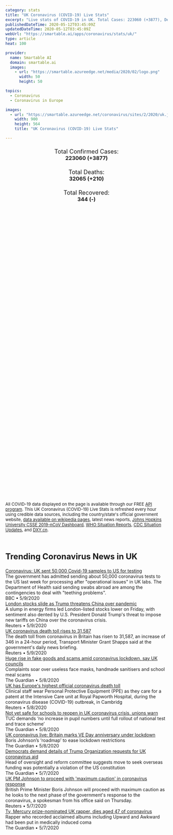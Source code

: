 ```yaml
---
category: stats
title: "UK Coronavirus (COVID-19) Live Stats"
excerpt: "Live stats of COVID-19 in UK. Total Cases: 223060 (+3877), Deaths: 32065 (+210), Recoveries: 344(-)."
publishedDateTime: 2020-05-12T03:45:09Z
updatedDateTime: 2020-05-12T03:45:09Z
webUrl: "https://smartable.ai/apps/coronavirus/stats/uk/"
type: article
heat: 100

provider:
  name: Smartable AI
  domain: smartable.ai
  images:
    - url: "https://smartable.azureedge.net/media/2020/02/logo.png"
      width: 50
      height: 50

topics:
  - Coronavirus
  - Coronavirus in Europe

images:
  - url: "https://smartable.azureedge.net/coronavirus/sites/2/2020/uk.jpg"
    width: 900
    height: 564
    title: "UK Coronavirus (COVID-19) Live Stats"

---
```

<div class="total-stats" style="text-align: center;">
    <h3>
	    <div style="font-size: 18px; font-weight: 400;">Total Confirmed Cases:</div>
	    223060 (<span class='red'>+3877</span>)
    </h3>
    <h3>
	    <div style="font-size: 18px; font-weight: 400;">Total Deaths:</div>
	    32065 (<span class='red'>+210</span>)
    </h3>
    <h3>
	    <div style="font-size: 18px; font-weight: 400;">Total Recovered:</div>
	    344 (-)
    </h3>
</div>

<script type="text/javascript" src="https://www.gstatic.com/charts/loader.js"></script>

<div id="time_series_chart" style="width: 100%; height: 400px;"></div>
<script type="text/javascript">
  google.charts.load('current', {'packages':['corechart']});
  google.charts.setOnLoadCallback(drawChart);
  function drawChart() {
    var data = google.visualization.arrayToDataTable([
      ['Date', 'Total Cases', 'Total Deaths', 'Total Recovered'],
      ['1/22/2020', 0, 0, 0],['1/23/2020', 0, 0, 0],['1/24/2020', 0, 0, 0],['1/25/2020', 0, 0, 0],['1/26/2020', 0, 0, 0],['1/27/2020', 0, 0, 0],['1/28/2020', 0, 0, 0],['1/29/2020', 0, 0, 0],['1/30/2020', 0, 0, 0],['1/31/2020', 2, 0, 0],['2/1/2020', 2, 0, 0],['2/2/2020', 2, 0, 0],['2/3/2020', 2, 0, 0],['2/4/2020', 2, 0, 0],['2/5/2020', 2, 0, 0],['2/6/2020', 2, 0, 0],['2/7/2020', 3, 0, 0],['2/8/2020', 3, 0, 0],['2/9/2020', 3, 0, 0],['2/10/2020', 8, 0, 0],['2/11/2020', 8, 0, 0],['2/12/2020', 9, 0, 1],['2/13/2020', 9, 0, 1],['2/14/2020', 9, 0, 1],['2/15/2020', 9, 0, 1],['2/16/2020', 9, 0, 8],['2/17/2020', 9, 0, 8],['2/18/2020', 9, 0, 8],['2/19/2020', 9, 0, 8],['2/20/2020', 9, 0, 8],['2/21/2020', 9, 0, 8],['2/22/2020', 9, 0, 8],['2/23/2020', 9, 0, 8],['2/24/2020', 13, 0, 8],['2/25/2020', 13, 0, 8],['2/26/2020', 13, 0, 8],['2/27/2020', 15, 0, 8],['2/28/2020', 20, 0, 8],['2/29/2020', 23, 0, 8],['3/1/2020', 36, 0, 8],['3/2/2020', 40, 0, 8],['3/3/2020', 51, 0, 8],['3/4/2020', 85, 0, 8],['3/5/2020', 115, 1, 8],['3/6/2020', 163, 2, 8],['3/7/2020', 206, 2, 18],['3/8/2020', 273, 3, 18],['3/9/2020', 321, 4, 18],['3/10/2020', 382, 6, 18],['3/11/2020', 456, 8, 18],['3/12/2020', 590, 10, 18],['3/13/2020', 798, 11, 18],['3/14/2020', 1140, 21, 18],['3/15/2020', 1391, 35, 20],['3/16/2020', 1543, 55, 52],['3/17/2020', 1950, 71, 65],['3/18/2020', 2626, 104, 65],['3/19/2020', 3269, 144, 65],['3/20/2020', 3983, 177, 65],['3/21/2020', 5018, 233, 93],['3/22/2020', 5683, 281, 135],['3/23/2020', 6650, 335, 135],['3/24/2020', 8077, 422, 135],['3/25/2020', 9529, 465, 135],['3/26/2020', 11658, 578, 135],['3/27/2020', 14543, 759, 135],['3/28/2020', 17089, 1019, 135],['3/29/2020', 19522, 1228, 135],['3/30/2020', 22141, 1408, 135],['3/31/2020', 25150, 1789, 135],['4/1/2020', 29474, 2352, 135],['4/2/2020', 33718, 2921, 135],['4/3/2020', 38168, 3605, 135],['4/4/2020', 41903, 4313, 135],['4/5/2020', 47806, 4934, 135],['4/6/2020', 51608, 5373, 135],['4/7/2020', 55242, 6159, 135],['4/8/2020', 60733, 7097, 135],['4/9/2020', 65077, 7978, 135],['4/10/2020', 73758, 8958, 344],['4/11/2020', 78991, 9875, 344],['4/12/2020', 84279, 10612, 344],['4/13/2020', 88621, 11329, 344],['4/14/2020', 93873, 12107, 344],['4/15/2020', 98476, 12868, 344],['4/16/2020', 103093, 13729, 344],['4/17/2020', 108692, 14576, 344],['4/18/2020', 114217, 15464, 344],['4/19/2020', 120067, 16060, 344],['4/20/2020', 124743, 16509, 344],['4/21/2020', 129044, 17337, 344],['4/22/2020', 133495, 18100, 344],['4/23/2020', 138078, 18738, 344],['4/24/2020', 143464, 19506, 344],['4/25/2020', 148377, 20319, 344],['4/26/2020', 152840, 20732, 344],['4/27/2020', 157149, 21092, 344],['4/28/2020', 161145, 21678, 344],['4/29/2020', 165221, 26097, 344],['4/30/2020', 171253, 26771, 344],['5/1/2020', 176756, 27451, 344],['5/2/2020', 182260, 28131, 344],['5/3/2020', 186599, 28446, 344],['5/4/2020', 190584, 28734, 344],['5/5/2020', 194990, 29427, 344],['5/6/2020', 201101, 30076, 344],['5/7/2020', 206715, 30615, 344],['5/8/2020', 211364, 31241, 344],['5/9/2020', 215260, 31587, 344],['5/10/2020', 219183, 31855, 344],['5/11/2020', 223060, 32065, 344],
    ]);
    var options = {
      curveType: 'none',
      chartArea: {'width': '80%', 'height': '80%'},
      legend: { position: 'top' },
      lineWidth: 5,
      colors: ['#f60109', '#444444', '#81B71F']
    };
    var chart = new google.visualization.LineChart(document.getElementById('time_series_chart'));
    chart.draw(data, options);
  }
</script>

<div id="geo_chart" style="width: 100%; height: 500px;"></div>
<script type="text/javascript">
  google.charts.load('current', {
    'packages':['geochart'],
    'mapsApiKey': 'AIzaSyDk1HhVhLaveyKrUhhHZ5YwzIpEcbdal6U'
  });
  google.charts.setOnLoadCallback(drawRegionsMap);
  function drawRegionsMap() {
    var data = google.visualization.arrayToDataTable([
      ['Location', 'Total Cases', 'Total Deaths'],
      ["United Kingdom", 223060, 32065]
    ]);
    var options = {
      backgroundColor: {fill:'transparent',stroke:'#FFF' ,strokeWidth:0 }, 
      region: 'GB',
      resolution: 'countries', 
      legend: 'none',
      colorAxis: {
          colors: ['#FFE2E2', '#f60109']
      }
    };
    var chart = new google.visualization.GeoChart(document.getElementById('geo_chart'));
    chart.draw(data, options);
  };
</script>



<span style="font-size: 13px">All COVID-19 data displayed on the page is available through our FREE <a href="https://developer.smartable.ai">API program</a>. This UK Coronavirus (COVID-19) Live Stats is refreshed every hour using credible data sources, including the country/state's official government website, <a href="https://en.wikipedia.org/wiki/2019%E2%80%9320_coronavirus_pandemic" target="_blank">data available on wikipedia pages</a>, latest news reports, <a href="https://systems.jhu.edu/research/public-health/ncov/" target="_blank">Johns Hopkins University CSSE 2019-nCoV Dashboard</a>, <a href="https://www.who.int/emergencies/diseases/novel-coronavirus-2019/situation-reports" target="_blank">WHO Situation Reports</a>, <a href="https://www.cdc.gov/coronavirus/2019-ncov/index.html" target="_blank">CDC Situation Updates</a>, and <a href="https://ncov.dxy.cn/ncovh5/view/pneumonia" target="_blank">DXY.cn</a>.</span>


<h2 id="news" class="center" style="margin-top: 60px; font-size: 25px;">Trending Coronavirus News in UK</h2>
<div class="row">
<div class="col-md-6 col-sm-12">
  <div class="content-card">
	<a href="https://www.bbc.com/news/uk-52603566"><div class="card-image" style="background-image: url(https://ichef.bbci.co.uk/news/1024/cpsprodpb/F6CD/production/_112218136_gettyimages-1210981020.jpg)"></div></a>
	<div class="content">
		<div class="card-title"><a href="https://www.bbc.com/news/uk-52603566">Coronavirus: UK sent 50,000 Covid-19 samples to US for testing</a></div>
		<div class="card-excerpt">The government has admitted sending about 50,000 coronavirus tests to the US last week for processing after "operational issues" in UK labs. The Department of Health said sending swabs abroad are among the contingencies to deal with "teething problems".</div>
		<div class="card-meta">
			<span class="card-provider">BBC</span> • <span class="card-date">5/9/2020</span>
		</div>
	</div>
  </div>
</div>
<div class="col-md-6 col-sm-12">
  <div class="content-card">
	<a href="https://www.reuters.com/article/uk-britain-stocks-idUKKBN22D4Q0"><div class="card-image" style="background-image: url(https://s4.reutersmedia.net/resources/r/?m=02&d=20200501&t=2&i=1517125064&w=&fh=545px&fw=&ll=&pl=&sq=&r=LYNXMPEG402VZ)"></div></a>
	<div class="content">
		<div class="card-title"><a href="https://www.reuters.com/article/uk-britain-stocks-idUKKBN22D4Q0">London stocks slide as Trump threatens China over pandemic</a></div>
		<div class="card-excerpt">A slump in energy firms led London-listed stocks lower on Friday, with sentiment also dented by U.S. President Donald Trump's threat to impose new tariffs on China over the coronavirus crisis.</div>
		<div class="card-meta">
			<span class="card-provider">Reuters</span> • <span class="card-date">5/9/2020</span>
		</div>
	</div>
  </div>
</div>
<div class="col-md-6 col-sm-12">
  <div class="content-card">
	<a href="https://www.reuters.com/article/us-health-coronavirus-britain-toll-idUSKBN22L0NT"><div class="card-image" style="background-image: url(https://s2.reutersmedia.net/resources/r/?m=02&d=20200509&t=2&i=1518044322&w=&fh=545px&fw=&ll=&pl=&sq=&r=LYNXMPEG480KD)"></div></a>
	<div class="content">
		<div class="card-title"><a href="https://www.reuters.com/article/us-health-coronavirus-britain-toll-idUSKBN22L0NT">UK coronavirus death toll rises to 31,587</a></div>
		<div class="card-excerpt">The death toll from coronavirus in Britain has risen to 31,587, an increase of 346 in a 24-hour period, Transport Minister Grant Shapps said at the government's daily news briefing.</div>
		<div class="card-meta">
			<span class="card-provider">Reuters</span> • <span class="card-date">5/9/2020</span>
		</div>
	</div>
  </div>
</div>
<div class="col-md-6 col-sm-12">
  <div class="content-card">
	<a href="https://www.theguardian.com/uk-news/2020/may/09/huge-rise-in-fake-goods-and-scams-amid-coronavirus-lockdown-say-uk-councils"><div class="card-image" style="background-image: url(https://i.guim.co.uk/img/media/b75470060cb502048806ed43cba11e9b4336569f/0_0_7000_4200/master/7000.jpg?width=300&quality=45&auto=format&fit=max&dpr=2&s=618e044018b7cb497107ccd50833c0d3)"></div></a>
	<div class="content">
		<div class="card-title"><a href="https://www.theguardian.com/uk-news/2020/may/09/huge-rise-in-fake-goods-and-scams-amid-coronavirus-lockdown-say-uk-councils">Huge rise in fake goods and scams amid coronavirus lockdown, say UK councils</a></div>
		<div class="card-excerpt">Complaints soar over useless face masks, handmade sanitisers and school meal scams</div>
		<div class="card-meta">
			<span class="card-provider">The Guardian</span> • <span class="card-date">5/8/2020</span>
		</div>
	</div>
  </div>
</div>
<div class="col-md-6 col-sm-12">
  <div class="content-card">
	<a href="https://www.reuters.com/news/picture/uk-has-europes-highest-official-coronavi-idUSRTX7HGFD"><div class="card-image" style="background-image: url(https://s3.reutersmedia.net/resources/r/?m=02&d=20200508&t=2&i=1517945063&w=&fh=545&fw=810&ll=&pl=&sq=&r=2020-05-08T132716Z_35495_MRPRC2JIG9SOI2K_RTRMADP_0_HEALTH-CORONAVIRUS-BRITAIN)"></div></a>
	<div class="content">
		<div class="card-title"><a href="https://www.reuters.com/news/picture/uk-has-europes-highest-official-coronavi-idUSRTX7HGFD">UK has Europe's highest official coronavirus death toll</a></div>
		<div class="card-excerpt">Clinical staff wear Personal Protective Equipment (PPE) as they care for a patent at the Intensive Care unit at Royal Papworth Hospital, during the coronavirus disease (COVID-19) outbreak, in Cambridg</div>
		<div class="card-meta">
			<span class="card-provider">Reuters</span> • <span class="card-date">5/8/2020</span>
		</div>
	</div>
  </div>
</div>
<div class="col-md-6 col-sm-12">
  <div class="content-card">
	<a href="https://www.theguardian.com/education/2020/may/08/not-yet-safe-for-schools-to-reopen-in-uk-coronavirus-crisis-unions-warn"><div class="card-image" style="background-image: url(https://i.guim.co.uk/img/media/f7723c22767e0f7adb0ac00497a6e39023669828/0_508_4032_2419/master/4032.jpg?width=300&quality=45&auto=format&fit=max&dpr=2&s=0f419bcdc2217716ce04c96023d7ce56)"></div></a>
	<div class="content">
		<div class="card-title"><a href="https://www.theguardian.com/education/2020/may/08/not-yet-safe-for-schools-to-reopen-in-uk-coronavirus-crisis-unions-warn">Not yet safe for schools to reopen in UK coronavirus crisis, unions warn</a></div>
		<div class="card-excerpt">TUC demands ‘no increase in pupil numbers until full rollout of national test and trace scheme’</div>
		<div class="card-meta">
			<span class="card-provider">The Guardian</span> • <span class="card-date">5/8/2020</span>
		</div>
	</div>
  </div>
</div>
<div class="col-md-6 col-sm-12">
  <div class="content-card">
	<a href="https://www.theguardian.com/politics/live/2020/may/08/uk-coronavirus-live-britain-ve-day-anniversary-lockdown-covid-19-latest-updates"><div class="card-image" style="background-image: url(https://i.guim.co.uk/img/media/ab7b65b6a2b7c2e371b8095e1cc7bdd9b1618a34/0_53_5370_3222/master/5370.jpg?width=300&quality=45&auto=format&fit=max&dpr=2&s=1c831aa7e0fb50d14fc22165455ecf2c)"></div></a>
	<div class="content">
		<div class="card-title"><a href="https://www.theguardian.com/politics/live/2020/may/08/uk-coronavirus-live-britain-ve-day-anniversary-lockdown-covid-19-latest-updates">UK coronavirus live: Britain marks VE Day anniversary under lockdown</a></div>
		<div class="card-excerpt">Boris Johnson’s ‘roadmap’ to ease lockdown restrictions</div>
		<div class="card-meta">
			<span class="card-provider">The Guardian</span> • <span class="card-date">5/8/2020</span>
		</div>
	</div>
  </div>
</div>
<div class="col-md-6 col-sm-12">
  <div class="content-card">
	<a href="https://www.theguardian.com/us-news/2020/may/08/democrats-demand-details-of-trump-organization-requests-for-uk-coronavirus-aid"><div class="card-image" style="background-image: url(https://i.guim.co.uk/img/media/d68a652611ef3bc45365c60dcf9340d9aecd8628/0_0_5395_3239/master/5395.jpg?width=300&quality=45&auto=format&fit=max&dpr=2&s=ab105b8b86afc9d63b6a341cec0b37ab)"></div></a>
	<div class="content">
		<div class="card-title"><a href="https://www.theguardian.com/us-news/2020/may/08/democrats-demand-details-of-trump-organization-requests-for-uk-coronavirus-aid">Democrats demand details of Trump Organization requests for UK coronavirus aid</a></div>
		<div class="card-excerpt">Head of oversight and reform committee suggests move to seek overseas funding was potentially a violation of the US constitution</div>
		<div class="card-meta">
			<span class="card-provider">The Guardian</span> • <span class="card-date">5/7/2020</span>
		</div>
	</div>
  </div>
</div>
<div class="col-md-6 col-sm-12">
  <div class="content-card">
	<a href="https://www.reuters.com/article/us-health-coronavirus-britain-johnson-ca-idUSKBN22J2JA"><div class="card-image" style="background-image: url(https://s3.reutersmedia.net/resources/r/?m=02&d=20200507&t=2&i=1517828082&w=&fh=545px&fw=&ll=&pl=&sq=&r=LYNXMPEG461J5)"></div></a>
	<div class="content">
		<div class="card-title"><a href="https://www.reuters.com/article/us-health-coronavirus-britain-johnson-ca-idUSKBN22J2JA">UK PM Johnson to proceed with 'maximum caution' in coronavirus response</a></div>
		<div class="card-excerpt">British Prime Minister Boris Johnson will proceed with maximum caution as he looks to the next phase of the government's response to the coronavirus, a spokesman from his office said on Thursday.</div>
		<div class="card-meta">
			<span class="card-provider">Reuters</span> • <span class="card-date">5/7/2020</span>
		</div>
	</div>
  </div>
</div>
<div class="col-md-6 col-sm-12">
  <div class="content-card">
	<a href="https://www.theguardian.com/music/2020/may/07/ty-mercury-prize-nominated-uk-rapper-dies-aged-47-of-coronavirus"><div class="card-image" style="background-image: url(https://i.guim.co.uk/img/media/5af12b11d308ee33610a9dc614cecd43dd2b87b3/1174_242_3976_2388/master/3976.jpg?width=300&quality=45&auto=format&fit=max&dpr=2&s=4ddb0973e0978c2d47ad6c6e137c41d2)"></div></a>
	<div class="content">
		<div class="card-title"><a href="https://www.theguardian.com/music/2020/may/07/ty-mercury-prize-nominated-uk-rapper-dies-aged-47-of-coronavirus">Ty, Mercury prize-nominated UK rapper, dies aged 47 of coronavirus</a></div>
		<div class="card-excerpt">Rapper who recorded acclaimed albums including Upward and Awkward had been put in medically induced coma</div>
		<div class="card-meta">
			<span class="card-provider">The Guardian</span> • <span class="card-date">5/7/2020</span>
		</div>
	</div>
  </div>
</div>

</div>

